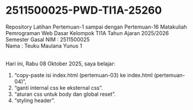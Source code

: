 # 2511500025-PWD-TI1A-25260
Repository Latihan Pertemuan-1 sampai dengan Pertemuan-16 Matakuliah Pemrograman Web Dasar Kelompok TI1A Tahun Ajaran 2025/2026 Semester Gasal
NIM : 2511500025 <br>
Nama : Teuku Maulana Yunus 1 <br><br>

Hari ini, Rabu 08 Oktober 2025, saya belajar:
<ol>
<li>“copy-paste isi index.html (pertemuan-03) ke index.html (pertemuan-04)”,</li>
<li>“ganti internal css ke eksternal css”.</li>
<li>“aturan css untuk body dan global reset”.</li>
<li>“styling header”.</li>
</ol>